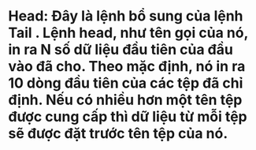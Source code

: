 # Head: Đây là lệnh bổ sung của lệnh Tail . Lệnh head, như tên gọi của nó, in ra N số dữ liệu đầu tiên của đầu vào đã cho. Theo mặc định, nó in ra 10 dòng đầu tiên của các tệp đã chỉ định. Nếu có nhiều hơn một tên tệp được cung cấp thì dữ liệu từ mỗi tệp sẽ được đặt trước tên tệp của nó. 
